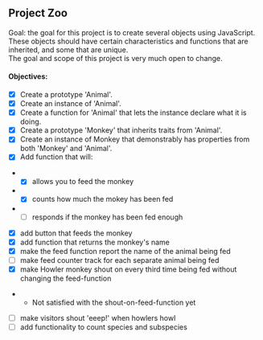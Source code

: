 ## Project Zoo

Goal: the goal for this project is to create several objects using JavaScript. 
These objects should have certain characteristics and functions that are inherited, and some that are unique.  
The goal and scope of this project is very much open to change.

#### Objectives:
* [x] Create a prototype 'Animal'.
* [x] Create an instance of 'Animal'.
* [x] Create a function for 'Animal' that lets the instance declare what it is doing.
* [x] Create a prototype 'Monkey' that inherits traits from 'Animal'.
* [x] Create an instance of Monkey that demonstrably has properties from both 'Monkey' and  'Animal'.
* [x] Add function that will:
* * [x] allows you to feed the monkey
* * [x] counts how much the mokey has been fed
* * [ ] responds if the monkey has been fed enough
* [x] add button that feeds the monkey
* [x] add function that returns the monkey's name
* [x] make the feed function report the name of the animal being fed 
* [ ] make feed counter track for each separate animal being fed
* [x] make Howler monkey shout on every third time being fed without changing the feed-function
* * Not satisfied with the shout-on-feed-function yet
* [ ] make visitors shout 'eeep!' when howlers howl
* [ ] add functionality to count species and subspecies
